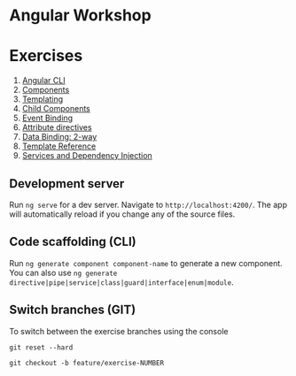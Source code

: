 # Angular Workshop

# Exercises

1. [Angular CLI](https://github.com/aperto-frontend/angular-workshop/tree/feature/exercise-1#exercise-1-angular-cli)
2. [Components](https://github.com/aperto-frontend/angular-workshop/tree/feature/exercise-2#exercise-2-components)
3. [Templating](https://github.com/aperto-frontend/angular-workshop/tree/feature/exercise-3#exercise-3-templating)
4. [Child Components](https://github.com/aperto-frontend/angular-workshop/tree/feature/exercise-4#exercise-4-child-components)
5. [Event Binding](https://github.com/aperto-frontend/angular-workshop/tree/feature/exercise-5#exercise-5-event-binding)
6. [Attribute directives](https://github.com/aperto-frontend/angular-workshop/tree/feature/exercise-6#exercise-6-attribute-directives)
7. [Data Binding: 2-way](https://github.com/aperto-frontend/angular-workshop/tree/feature/exercise-7#exercise-7-data-binding-2-way)
8. [Template Reference](https://github.com/aperto-frontend/angular-workshop/tree/feature/exercise-8#exercise-8-template-reference)
9. [Services and Dependency Injection](https://github.com/aperto-frontend/angular-workshop/tree/feature/exercise-9#exercise-9-services-and-dependency-injection)

## Development server

Run `ng serve` for a dev server. Navigate to `http://localhost:4200/`. The app will automatically reload if you change any of the source files.

## Code scaffolding (CLI)

Run `ng generate component component-name` to generate a new component. You can also use `ng generate directive|pipe|service|class|guard|interface|enum|module`.

## Switch branches (GIT)

To switch between the exercise branches using the console

`git reset --hard`

`git checkout -b feature/exercise-NUMBER`
